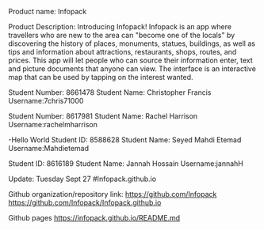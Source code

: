 Product name: Infopack

Product Description: Introducing Infopack! Infopack is an app where travellers who are new to the area can "become one of the locals" by discovering the history of places, monuments, statues, buildings, 
as well as tips and information about attractions, restaurants, shops, routes, and prices. 
This app will let people who can source their information enter, text and picture documents that anyone can view. 
The interface is an interactive map that can be used by tapping on the interest wanted.


Student Number: 8661478
Student Name: Christopher Francis
Username:7chris71000

Student Number: 8617981
Student Name: Rachel Harrison
Username:rachelmharrison

-Hello World
Student ID: 8588628
Student Name: Seyed Mahdi Etemad
Username:Mahdietemad

Student ID: 8616189
Student Name: Jannah Hossain
Username:jannahH

Update: Tuesday Sept 27
#Infopack.github.io

Github organization/repository link:
https://github.com/Infopack
https://github.com/Infopack/Infopack.github.io


Github pages
https://infopack.github.io/README.md